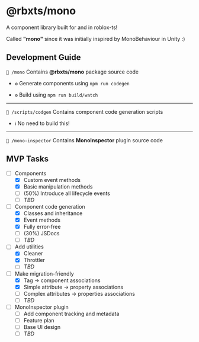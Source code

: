 # @rbxts/mono

A component library built for and in roblox-ts!

Called **"mono"** since it was initially inspired by MonoBehaviour in Unity :)

## Development Guide

`📁 /mono` Contains **@rbxts/mono** package source code

- `⚙️` Generate components using `npm run codegen`


- `⚙️` Build using `npm run build/watch`

---

`📁 /scripts/codgen` Contains component code generation scripts

- `ℹ️` No need to build this!

---

`📁 /mono-inspector` Contains **MonoInspector** plugin source code

## MVP Tasks
- [ ] Components
  - [x] Custom event methods
  - [x] Basic manipulation methods
  - [ ] (50%) Introduce all lifecycle events
  - [ ] *TBD*
- [ ] Component code generation
  - [x] Classes and inheritance
  - [x] Event methods
  - [x] Fully error-free
  - [ ] (30%) JSDocs
  - [ ] *TBD*
- [ ] Add utilities
  - [x] Cleaner
  - [x] Throttler
  - [ ] *TBD*
- [ ] Make migration-friendly
  - [x] Tag -> component associations
  - [x] Simple attribute -> property associations
  - [ ] Complex attributes -> properties associations
  - [ ] *TBD*
- [ ] MonoInspector plugin
  - [ ] Add component tracking and metadata
  - [ ] Feature plan
  - [ ] Base UI design
  - [ ] *TBD*
